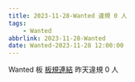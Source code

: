 ```yaml
---
title: 2023-11-28-Wanted 違規 0 人
tags:
    - Wanted
abbrlink: 2023-11-28-Wanted
date: Wanted-2023-11-28 12:00:00
---
```

Wanted 板 [板規連結](https://www.ptt.cc/bbs/Wanted/M.1608829773.A.D3B.html)
昨天違規 0 人
